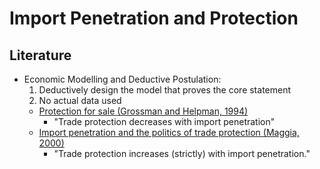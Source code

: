# Import Penetration and Protection  
## Literature

- Economic Modelling and Deductive Postulation: 
    1) Deductively design the model that proves the core statement
    2) No actual data used 
  - [Protection for sale (Grossman and Helpman, 1994)](https://sci-hub.st/https://www.jstor.org/stable/2118033) 
    - "Trade protection decreases with import penetration"
  - [Import penetration and the politics of trade protection (Maggia, 2000)](https://sci-hub.st/https://www.sciencedirect.com/science/article/pii/S002219969900029X)
    - "Trade protection increases (strictly) with import penetration."
